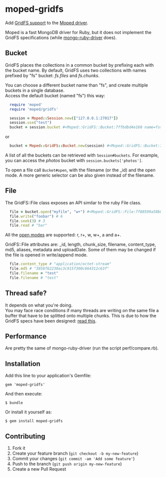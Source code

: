 # moped-gridfs

Add [GridFS support](http://docs.mongodb.org/manual/core/gridfs) to the [Moped driver](https://github.com/mongoid/moped).

Moped is a fast MongoDB driver for Ruby,
but it does not implement the GridFS specifications
(while [mongo-ruby-driver](https://github.com/mongodb/mongo-ruby-driver) does).

## Bucket

GridFS places the collections in a common bucket by prefixing each with the bucket name.
By default, GridFS uses two collections with names prefixed by "fs" bucket: _fs.files_ and _fs.chunks_.

You can choose a different bucket name than "fs", and create multiple buckets in a single database.  
Access the default bucket (named "fs") this way:

```ruby
  require 'moped'
  require 'moped/gridfs'

  session = Moped::Session.new(["127.0.0.1:27017"])
  session.use("test")
  bucket = session.bucket #<Moped::GridFS::Bucket:7ffbdbd4e160 name=fs>
```
or
```ruby
  bucket = Moped::GridFS::Bucket.new(session) #<Moped::GridFS::Bucket:7fc06db72c00 name=fs>
```

A list of all the buckets can be retrieved with `Session#buckets`.
For example, you can access the _photos_ bucket with `session.buckets['photos']`.

To open a file call `Bucket#open`, with the filename (or the _id) and the open mode.
A more generic selector can be also given instead of the filename.

## File

The GridFS::File class exposes an API similar to the ruby File class.

```ruby
  file = bucket.open("myfile", "w+") #<Moped::GridFS::File:7f88599a58b0 bucket=fs _id=539c532ddb13a973ed000001 mode=w+ filename=myfile length=0>
  file.write("foobar") # 6
  file.seek(3) # 3
  file.read # "bar"
```

All the [open modes](http://www.ruby-doc.org/core-2.1.2/IO.html#method-c-new-label-IO+Open+Mode) are supported:
r, r+, w, w+, a and a+.

GridFS::File attributes are: _id, length, chunk_size, filename, content_type, md5, aliases, metadata and uploadDate.
Some of them may be changed if the file is opened in write/append mode.

```ruby
  file.content_type # "application/octet-stream"
  file.md5 # "3858f62230ac3c915f300c664312c63f"
  file.filename = "test"
  file.filename # "test"
```

## Thread safe?
It depends on what you're doing.  
You may face race conditions if many threads are writing on the same file a buffer that have to be splitted onto multiple chunks. This is due to how the GridFS specs have been designed: [read this](https://jira.mongodb.org/browse/NODE-157).

## Performance

Are pretty the same of mongo-ruby-driver (run the script perf/compare.rb).


## Installation

Add this line to your application's Gemfile:

    gem 'moped-gridfs'

And then execute:

    $ bundle

Or install it yourself as:

    $ gem install moped-gridfs


## Contributing

1. Fork it
2. Create your feature branch (`git checkout -b my-new-feature`)
3. Commit your changes (`git commit -am 'Add some feature'`)
4. Push to the branch (`git push origin my-new-feature`)
5. Create a new Pull Request
